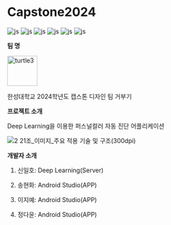 # Capstone2024
![js](https://img.shields.io/badge/Android-3DDC84?style=for-the-badge&logo=android&logoColor=white)
![js](https://img.shields.io/badge/Python-3776AB?style=for-the-badge&logo=python&logoColor=white)
![js](https://img.shields.io/badge/JavaScript-F7DF1E?style=for-the-badge&logo=JavaScript&logoColor=white)
![js](https://img.shields.io/badge/Kotlin-0095D5?&style=for-the-badge&logo=kotlin&logoColor=white)
![js](https://img.shields.io/badge/Google_Cloud-4285F4?style=for-the-badge&logo=google-cloud&logoColor=white)
![js](https://img.shields.io/badge/GitHub-100000?style=for-the-badge&logo=github&logoColor=white)

**팀 명** 

<img width="69" alt="turtle3" src="https://github.com/ihshin20/ColorGlow/assets/80204749/ec10147f-1a54-401c-8f75-2476866481ba">

한성대학교 2024학년도 캡스톤 디자인 팀 거부기 

**프로젝트 소개**

Deep Learning을 이용한 퍼스널컬러 자동 진단 어플리케이션

![2  21조_이미지_주요 적용 기술 및 구조(300dpi)](https://github.com/ihshin20/ColorGlow/assets/80204749/88e76582-0c40-49b5-a2e2-65da5dd16674)

**개발자 소개**

1. 신일호: Deep Learning(Server)

2. 송현화: Android Studio(APP)

3. 이지예: Android Studio(APP)

4. 정다윤: Android Studio(APP)
